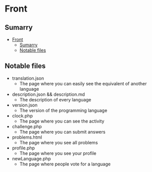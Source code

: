 # Front
## Sumarry
- [Front](#front)
  - [Sumarry](#sumarry)
  - [Notable files](#notable-files)


## Notable files
- translation.json
  - The page where you can easily see the equivalent of another language 
- description.json && description.md
  - The description of every language
- version.json
  - The version of the programming language
- clock.php
  - The page where you can see the activity
- challenge.php
  - The page where you can submit answers
- problems.html
  - The page where you see all problems
- profile.php
  - The page where you see your profile
- newLanguage.php
  - The page where people vote for a language